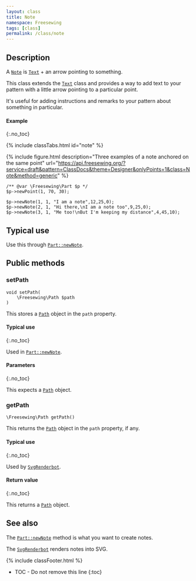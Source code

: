 ```yaml
---
layout: class
title: Note
namespace: Freesewing
tags: [class]
permalink: /class/note
---
```

## Description 

A [`Note`](note) is [`Text`](text) + an arrow pointing to something.

This class extends the [`Text`](text) class and provides a way to 
add text to your pattern with a little arrow pointing to a particular
point.

It's useful for adding instructions and remarks to
your pattern about something in particular.

#### Example
{:.no_toc}

{% include classTabs.html
    id="note" 
%}

<div class="tab-content">
<div role="tabpanel" class="tab-pane active" id="note-result">

{% include figure.html 
    description="Three examples of a note anchored on the same point"
    url="https://api.freesewing.org/?service=draft&pattern=ClassDocs&theme=Designer&onlyPoints=1&class=Note&method=generic"
%}

</div>
<div role="tabpanel" class="tab-pane" id="note-code" markdown="1">

```php?start_inline=1
/** @var \Freesewing\Part $p */
$p->newPoint(1, 70, 30);

$p->newNote(1, 1, "I am a note",12,25,0);
$p->newNote(2, 1, "Hi there,\nI am a note too",9,25,0);
$p->newNote(3, 1, "Me too!\nBut I'm keeping my distance",4,45,10);
```

</div>
</div>

## Typical use

Use this through [`Part::newNote`](part#newnote).

## Public methods

### setPath

```php?start_inline=1
void setPath( 
    \Freesewing\Path $path
)
```
This stores a [`Path`](path) object in the `path` property.

#### Typical use
{:.no_toc}

Used in [`Part::newNote`](part#newnote).

#### Parameters
{:.no_toc}

This expects a [`Path`](path) object.

### getPath

```php?start_inline=1
\Freesewing\Path getPath()
```
This returns the [`Path`](path) object in the `path` property, if any.

#### Typical use
{:.no_toc}

Used by [`SvgRenderbot`](svgrenderbot).

#### Return value
{:.no_toc}

This returns a [`Path`](path) object.


## See also

The [`Part::newNote`](part#newnote) method is what you want to create notes.

The [`SvgRenderbot`](svgrenderbot) renders notes into SVG.

{% include classFooter.html %}
* TOC - Do not remove this line
{:toc}

